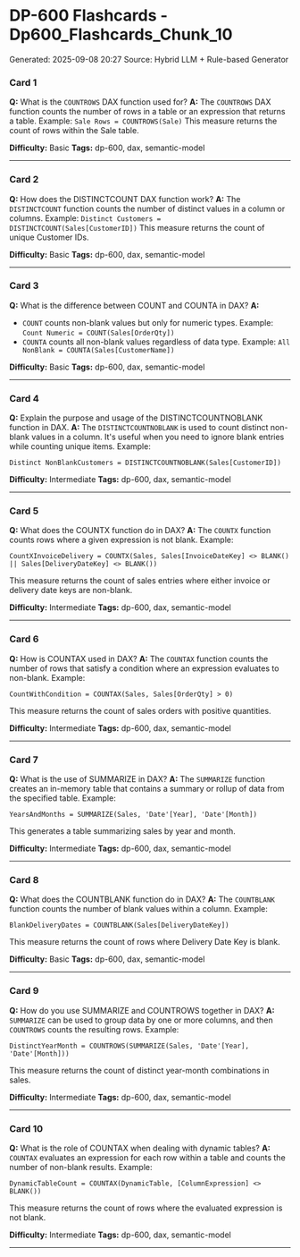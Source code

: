 # DP-600 Flashcards - Dp600_Flashcards_Chunk_10

Generated: 2025-09-08 20:27
Source: Hybrid LLM + Rule-based Generator

### Card 1
**Q:** What is the `COUNTROWS` DAX function used for?
**A:** The `COUNTROWS` DAX function counts the number of rows in a table or an expression that returns a table.
Example: `Sale Rows = COUNTROWS(Sale)`
This measure returns the count of rows within the Sale table.

**Difficulty:** Basic
**Tags:** dp-600, dax, semantic-model

---

### Card 2
**Q:** How does the DISTINCTCOUNT DAX function work?
**A:** The `DISTINCTCOUNT` function counts the number of distinct values in a column or columns.
Example: `Distinct Customers = DISTINCTCOUNT(Sales[CustomerID])`
This measure returns the count of unique Customer IDs.

**Difficulty:** Basic
**Tags:** dp-600, dax, semantic-model

---

### Card 3
**Q:** What is the difference between COUNT and COUNTA in DAX?
**A:** 
- `COUNT` counts non-blank values but only for numeric types.
Example: `Count Numeric = COUNT(Sales[OrderQty])`
- `COUNTA` counts all non-blank values regardless of data type.
Example: `All NonBlank = COUNTA(Sales[CustomerName])`

**Difficulty:** Basic
**Tags:** dp-600, dax, semantic-model

---

### Card 4
**Q:** Explain the purpose and usage of the DISTINCTCOUNTNOBLANK function in DAX.
**A:** The `DISTINCTCOUNTNOBLANK` is used to count distinct non-blank values in a column. It's useful when you need to ignore blank entries while counting unique items.
Example: 
```
Distinct NonBlankCustomers = DISTINCTCOUNTNOBLANK(Sales[CustomerID])
```

**Difficulty:** Intermediate
**Tags:** dp-600, dax, semantic-model

---

### Card 5
**Q:** What does the COUNTX function do in DAX?
**A:** The `COUNTX` function counts rows where a given expression is not blank.
Example:
```DAX
CountXInvoiceDelivery = COUNTX(Sales, Sales[InvoiceDateKey] <> BLANK() || Sales[DeliveryDateKey] <> BLANK())
```
This measure returns the count of sales entries where either invoice or delivery date keys are non-blank.

**Difficulty:** Intermediate
**Tags:** dp-600, dax, semantic-model

---

### Card 6
**Q:** How is COUNTAX used in DAX?
**A:** The `COUNTAX` function counts the number of rows that satisfy a condition where an expression evaluates to non-blank.
Example: 
```DAX
CountWithCondition = COUNTAX(Sales, Sales[OrderQty] > 0)
```
This measure returns the count of sales orders with positive quantities.

**Difficulty:** Intermediate
**Tags:** dp-600, dax, semantic-model

---

### Card 7
**Q:** What is the use of SUMMARIZE in DAX?
**A:** The `SUMMARIZE` function creates an in-memory table that contains a summary or rollup of data from the specified table.
Example:
```DAX
YearsAndMonths = SUMMARIZE(Sales, 'Date'[Year], 'Date'[Month])
```
This generates a table summarizing sales by year and month.

**Difficulty:** Intermediate
**Tags:** dp-600, dax, semantic-model

---

### Card 8
**Q:** What does the COUNTBLANK function do in DAX?
**A:** The `COUNTBLANK` function counts the number of blank values within a column.
Example:
```DAX
BlankDeliveryDates = COUNTBLANK(Sales[DeliveryDateKey])
```
This measure returns the count of rows where Delivery Date Key is blank.

**Difficulty:** Basic
**Tags:** dp-600, dax, semantic-model

---

### Card 9
**Q:** How do you use SUMMARIZE and COUNTROWS together in DAX?
**A:** `SUMMARIZE` can be used to group data by one or more columns, and then `COUNTROWS` counts the resulting rows.
Example:
```DAX
DistinctYearMonth = COUNTROWS(SUMMARIZE(Sales, 'Date'[Year], 'Date'[Month]))
```
This measure returns the count of distinct year-month combinations in sales.

**Difficulty:** Intermediate
**Tags:** dp-600, dax, semantic-model

---

### Card 10
**Q:** What is the role of COUNTAX when dealing with dynamic tables?
**A:** `COUNTAX` evaluates an expression for each row within a table and counts the number of non-blank results.
Example:
```DAX
DynamicTableCount = COUNTAX(DynamicTable, [ColumnExpression] <> BLANK())
```
This measure returns the count of rows where the evaluated expression is not blank.

**Difficulty:** Intermediate
**Tags:** dp-600, dax, semantic-model

---

